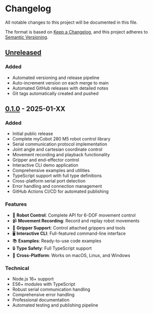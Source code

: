 # Changelog

All notable changes to this project will be documented in this file.

The format is based on [Keep a Changelog](https://keepachangelog.com/en/1.0.0/),
and this project adheres to [Semantic Versioning](https://semver.org/spec/v2.0.0.html).

## [Unreleased]

### Added
- Automated versioning and release pipeline
- Auto-increment version on each merge to main
- Automated GitHub releases with detailed notes
- Git tags automatically created and pushed

## [0.1.0] - 2025-01-XX

### Added
- Initial public release
- Complete myCobot 280 M5 robot control library
- Serial communication protocol implementation
- Joint angle and cartesian coordinate control
- Movement recording and playback functionality
- Gripper and end-effector control
- Interactive CLI demo application
- Comprehensive examples and utilities
- TypeScript support with full type definitions
- Cross-platform serial port detection
- Error handling and connection management
- GitHub Actions CI/CD for automated publishing

### Features
- 🤖 **Robot Control**: Complete API for 6-DOF movement control
- 📹 **Movement Recording**: Record and replay robot movements
- 🦾 **Gripper Support**: Control attached grippers and tools
- 🖥️ **Interactive CLI**: Full-featured command-line interface
- 📚 **Examples**: Ready-to-use code examples
- 🔒 **Type Safety**: Full TypeScript support
- 🔧 **Cross-Platform**: Works on macOS, Linux, and Windows

### Technical
- Node.js 16+ support
- ES6+ modules with TypeScript
- Robust serial communication handling
- Comprehensive error handling
- Professional documentation
- Automated testing and publishing pipeline

[Unreleased]: https://github.com/diegopavani1/mycobot-controller/compare/v0.1.0...HEAD
[0.1.0]: https://github.com/diegopavani1/mycobot-controller/releases/tag/v0.1.0
